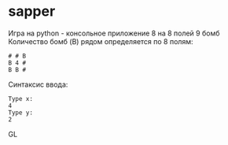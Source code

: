 # sapper

Игра на python - консольное приложение
8 на 8 полей
9 бомб
Количество бомб (B) рядом определяется по 8 полям:
```
# # B
B 4 #
B B #
```
Синтаксис ввода:
```
Type x:
4
Type y:
2
```
GL
